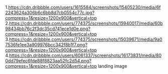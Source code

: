 1.https://cdn.dribbble.com/users/1615584/screenshots/15405230/media/6f2243624a306b6c6bb8d7cb0554c77c.jpg?compress=1&resize=1200x900&vertical=top
2.https://cdn.dribbble.com/users/774375/screenshots/15940017/media/60b98434bb76c2f3dc35cd741ece1d0e.png?compress=1&resize=1200x900&vertical=top
3.https://cdn.dribbble.com/users/774375/screenshots/15039671/media/9a07536fe1ee3a909976bcc342f8b1f7.png?compress=1&resize=1200x900&vertical=top
4.https://cdn.dribbble.com/users/6061337/screenshots/16173831/media/800dd79efec6fde88f8823aa52fc2d54.png?compress=1&resize=1200x900&vertical=top
landing image